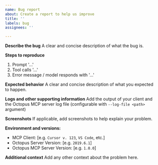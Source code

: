 ```yaml
---
name: Bug report
about: Create a report to help us improve
title: ''
labels: bug
assignees: ''

---
```


**Describe the bug**
A clear and concise description of what the bug is.

**Steps to reproduce**
1. Prompt '...'
2. Tool calls '...'
3. Error message / model responds with '...'

**Expected behavior**
A clear and concise description of what you expected to happen.

**Logs and other supporting information**
Add the output of your client and the Octopus MCP server log file (configurable with `--log-file <path>` argument)

**Screenshots**
If applicable, add screenshots to help explain your problem.

**Environment and versions:**
- MCP Client: [e.g. `Cursor v. 123`, `VS Code`, etc.]
- Octopus Server Version: [e.g. `2019.6.1`]
- Octopus MCP Server Version: [e.g. `1.0.0`]

**Additional context**
Add any other context about the problem here.